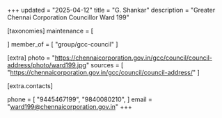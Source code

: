 +++
updated = "2025-04-12"
title = "G. Shankar"
description = "Greater Chennai Corporation Councillor Ward 199"

[taxonomies]
maintenance = [

]
member_of = [
    "group/gcc-council"
]

[extra]
photo = "https://chennaicorporation.gov.in/gcc/council/council-address/photo/ward199.jpg"
sources = [
    "https://chennaicorporation.gov.in/gcc/council/council-address/"
]

[extra.contacts]

phone = [
    "9445467199",
    "9840080210",
    ]
email = "ward199@chennaicorporation.gov.in"
+++